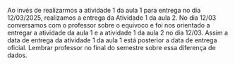 Ao invés de realizarmos a atividade 1 da aula 1 para entrega no dia 12/03/2025, realizamos a entrega da Atividade 1 da aula 2. No dia 12/03 conversamos com o professor sobre o equivoco e foi nos orientado a entregar a atividade da aula 1 e a atividade 1 da aula 2 no dia 12/03. Assim a data de entrega da atividade 1 da aula 1 está posterior a data de entrega oficial. Lembrar professor no final do semestre sobre essa diferença de dados.
